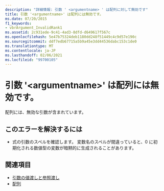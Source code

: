 ```yaml
---
description: "詳細情報: 引数 ' <argumentname> ' は配列に対して無効です"
title: 引数 '<argumentname>' は配列には無効です。
ms.date: 07/20/2015
f1_keywords:
- vbrArgument_InvalidRank1
ms.assetid: 2c931ede-9c41-4ad3-8dfd-d649617f567c
ms.openlocfilehash: 5e47b75324deb1180dd248f51449c4c9d57e190c
ms.sourcegitcommit: ddf7edb67715a5b9a45e3dd44536dabc153c1de0
ms.translationtype: MT
ms.contentlocale: ja-JP
ms.lasthandoff: 02/06/2021
ms.locfileid: "99700105"
---
```

# <a name="argument-argumentname-is-not-valid-for-the-array"></a>引数 '\<argumentname>' は配列には無効です。

配列には、無効な引数が含まれています。  
  
## <a name="to-correct-this-error"></a>このエラーを解決するには  
  
- 式の引数のスペルを確認します。 変数名のスペルが間違っていると、0 に初期化される数値型の変数が暗黙的に生成されることがあります。  
  
## <a name="see-also"></a>関連項目

- [引数の値渡しと参照渡し](../programming-guide/language-features/procedures/passing-arguments-by-value-and-by-reference.md)
- [配列](../programming-guide/language-features/arrays/index.md)
